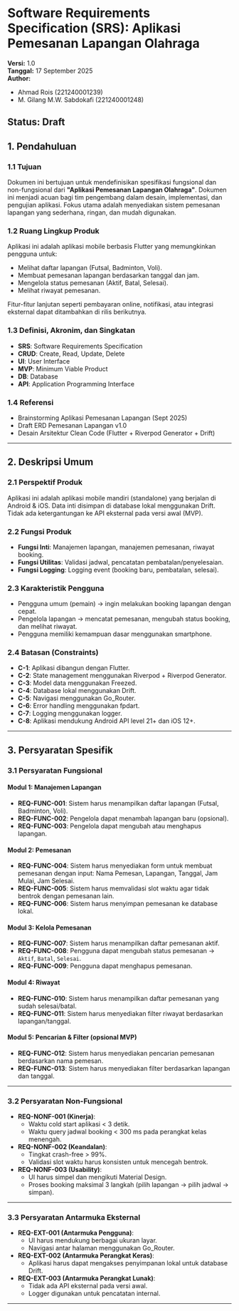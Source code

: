 # Software Requirements Specification (SRS): Aplikasi Pemesanan Lapangan Olahraga

**Versi:** 1.0  
**Tanggal:** 17 September 2025  
**Author:**

- Ahmad Rois (221240001239)
- M. Gilang M.W. Sabdokafi (221240001248)

## **Status:** Draft

## 1. Pendahuluan

### 1.1 Tujuan

Dokumen ini bertujuan untuk mendefinisikan spesifikasi fungsional dan non-fungsional dari **"Aplikasi Pemesanan Lapangan Olahraga"**. Dokumen ini menjadi acuan bagi tim pengembang dalam desain, implementasi, dan pengujian aplikasi. Fokus utama adalah menyediakan sistem pemesanan lapangan yang sederhana, ringan, dan mudah digunakan.

### 1.2 Ruang Lingkup Produk

Aplikasi ini adalah aplikasi mobile berbasis Flutter yang memungkinkan pengguna untuk:

- Melihat daftar lapangan (Futsal, Badminton, Voli).
- Membuat pemesanan lapangan berdasarkan tanggal dan jam.
- Mengelola status pemesanan (Aktif, Batal, Selesai).
- Melihat riwayat pemesanan.

Fitur-fitur lanjutan seperti pembayaran online, notifikasi, atau integrasi eksternal dapat ditambahkan di rilis berikutnya.

### 1.3 Definisi, Akronim, dan Singkatan

- **SRS**: Software Requirements Specification
- **CRUD**: Create, Read, Update, Delete
- **UI**: User Interface
- **MVP**: Minimum Viable Product
- **DB**: Database
- **API**: Application Programming Interface

### 1.4 Referensi

- Brainstorming Aplikasi Pemesanan Lapangan (Sept 2025)
- Draft ERD Pemesanan Lapangan v1.0
- Desain Arsitektur Clean Code (Flutter + Riverpod Generator + Drift)

---

## 2. Deskripsi Umum

### 2.1 Perspektif Produk

Aplikasi ini adalah aplikasi mobile mandiri (standalone) yang berjalan di Android & iOS. Data inti disimpan di database lokal menggunakan Drift. Tidak ada ketergantungan ke API eksternal pada versi awal (MVP).

### 2.2 Fungsi Produk

- **Fungsi Inti**: Manajemen lapangan, manajemen pemesanan, riwayat booking.
- **Fungsi Utilitas**: Validasi jadwal, pencatatan pembatalan/penyelesaian.
- **Fungsi Logging**: Logging event (booking baru, pembatalan, selesai).

### 2.3 Karakteristik Pengguna

- Pengguna umum (pemain) → ingin melakukan booking lapangan dengan cepat.
- Pengelola lapangan → mencatat pemesanan, mengubah status booking, dan melihat riwayat.
- Pengguna memiliki kemampuan dasar menggunakan smartphone.

### 2.4 Batasan (Constraints)

- **C-1**: Aplikasi dibangun dengan Flutter.
- **C-2**: State management menggunakan Riverpod + Riverpod Generator.
- **C-3**: Model data menggunakan Freezed.
- **C-4**: Database lokal menggunakan Drift.
- **C-5**: Navigasi menggunakan Go_Router.
- **C-6**: Error handling menggunakan fpdart.
- **C-7**: Logging menggunakan logger.
- **C-8**: Aplikasi mendukung Android API level 21+ dan iOS 12+.

---

## 3. Persyaratan Spesifik

### 3.1 Persyaratan Fungsional

#### Modul 1: Manajemen Lapangan

- **REQ-FUNC-001**: Sistem harus menampilkan daftar lapangan (Futsal, Badminton, Voli).
- **REQ-FUNC-002**: Pengelola dapat menambah lapangan baru (opsional).
- **REQ-FUNC-003**: Pengelola dapat mengubah atau menghapus lapangan.

#### Modul 2: Pemesanan

- **REQ-FUNC-004**: Sistem harus menyediakan form untuk membuat pemesanan dengan input: Nama Pemesan, Lapangan, Tanggal, Jam Mulai, Jam Selesai.
- **REQ-FUNC-005**: Sistem harus memvalidasi slot waktu agar tidak bentrok dengan pemesanan lain.
- **REQ-FUNC-006**: Sistem harus menyimpan pemesanan ke database lokal.

#### Modul 3: Kelola Pemesanan

- **REQ-FUNC-007**: Sistem harus menampilkan daftar pemesanan aktif.
- **REQ-FUNC-008**: Pengguna dapat mengubah status pemesanan → `Aktif`, `Batal`, `Selesai`.
- **REQ-FUNC-009**: Pengguna dapat menghapus pemesanan.

#### Modul 4: Riwayat

- **REQ-FUNC-010**: Sistem harus menampilkan daftar pemesanan yang sudah selesai/batal.
- **REQ-FUNC-011**: Sistem harus menyediakan filter riwayat berdasarkan lapangan/tanggal.

#### Modul 5: Pencarian & Filter (opsional MVP)

- **REQ-FUNC-012**: Sistem harus menyediakan pencarian pemesanan berdasarkan nama pemesan.
- **REQ-FUNC-013**: Sistem harus menyediakan filter berdasarkan lapangan dan tanggal.

---

### 3.2 Persyaratan Non-Fungsional

- **REQ-NONF-001 (Kinerja)**:
  - Waktu cold start aplikasi < 3 detik.
  - Waktu query jadwal booking < 300 ms pada perangkat kelas menengah.
- **REQ-NONF-002 (Keandalan)**:
  - Tingkat crash-free > 99%.
  - Validasi slot waktu harus konsisten untuk mencegah bentrok.
- **REQ-NONF-003 (Usability)**:
  - UI harus simpel dan mengikuti Material Design.
  - Proses booking maksimal 3 langkah (pilih lapangan → pilih jadwal → simpan).

---

### 3.3 Persyaratan Antarmuka Eksternal

- **REQ-EXT-001 (Antarmuka Pengguna)**:
  - UI harus mendukung berbagai ukuran layar.
  - Navigasi antar halaman menggunakan Go_Router.
- **REQ-EXT-002 (Antarmuka Perangkat Keras)**:
  - Aplikasi harus dapat mengakses penyimpanan lokal untuk database Drift.
- **REQ-EXT-003 (Antarmuka Perangkat Lunak)**:
  - Tidak ada API eksternal pada versi awal.
  - Logger digunakan untuk pencatatan internal.

---
